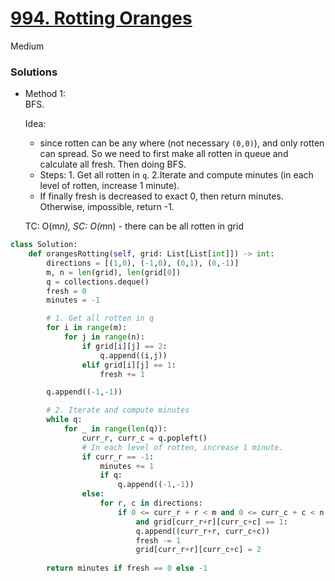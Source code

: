 # [994. Rotting Oranges](https://leetcode.com/problems/rotting-oranges/description/?envType=study-plan-v2&envId=leetcode-75)

Medium

### Solutions
- Method 1:\
  BFS.

  Idea:
  - since rotten can be any where (not necessary `(0,0)`), and only rotten can spread. So we need to first make all rotten in queue
    and calculate all fresh. Then doing BFS.
  - Steps: 1. Get all rotten in `q`. 2.Iterate and compute minutes (in each level of rotten, increase 1 minute).
  - If finally fresh is decreased to exact 0, then return minutes. Otherwise, impossible, return -1.

  TC: O(m*n), SC: O(m*n) - there can be all rotten in grid

```python
class Solution:
    def orangesRotting(self, grid: List[List[int]]) -> int:
        directions = [(1,0), (-1,0), (0,1), (0,-1)]
        m, n = len(grid), len(grid[0])
        q = collections.deque()
        fresh = 0
        minutes = -1

        # 1. Get all rotten in q
        for i in range(m):
            for j in range(n):
                if grid[i][j] == 2:
                    q.append((i,j))
                elif grid[i][j] == 1:
                    fresh += 1

        q.append((-1,-1))

        # 2. Iterate and compute minutes
        while q:
            for _ in range(len(q)):
                curr_r, curr_c = q.popleft()
                # In each level of rotten, increase 1 minute.
                if curr_r == -1:
                    minutes += 1
                    if q:
                        q.append((-1,-1))
                else:
                    for r, c in directions:
                        if 0 <= curr_r + r < m and 0 <= curr_c + c < n \
                            and grid[curr_r+r][curr_c+c] == 1:
                            q.append((curr_r+r, curr_c+c))
                            fresh -= 1
                            grid[curr_r+r][curr_c+c] = 2
                
        return minutes if fresh == 0 else -1
```
